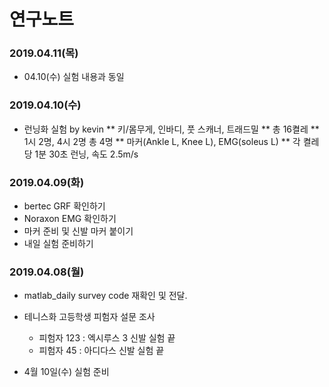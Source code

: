 연구노트
=======

### 2019.04.11(목)
* 04.10(수) 실험 내용과 동일

### 2019.04.10(수)
* 런닝화 실험 by kevin
 ** 키/몸무게, 인바디, 풋 스캐너, 트래드밀
 ** 총 16켤레
 ** 1시 2명, 4시 2명 총 4명
 ** 마커(Ankle L, Knee L), EMG(soleus L)
 ** 각 켤레당 1분 30초 런닝, 속도 2.5m/s

### 2019.04.09(화)
* bertec GRF 확인하기
* Noraxon EMG 확인하기
* 마커 준비 및 신발 마커 붙이기
* 내일 실험 준비하기

### 2019.04.08(월)

* matlab_daily survey code 재확인 및 전달.

* 테니스화 고등학생 피험자 설문 조사
   - 피험자 123 : 엑시루스 3 신발 실험 끝
   - 피험자 45 : 아디다스 신발 실험 끝
   
* 4월 10일(수) 실험 준비


